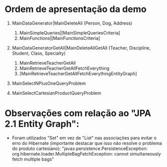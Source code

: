 # Ordem de apresentação da demo 

1. MainDataGenerator|MainDeleteAll (Person, Dog, Address)
   1. MainSimpleQueries|[MainSimpleQueriesCriteria]
   1. MainFunctions|[MainFunctionsCriteria]

1. MainDataGeneratorGetAll|MainDeleteAllGetAll (Teacher, Discipline, Student, Class, Specialty)
   1. MainRetrieveTeacherGetAll
   1. MainRetrieveTeacherGetAllFetchEverything
   1. [MainRetrieveTeacherGetAllFetchEverythingEntityGraph]

1. MainSelectNPlusOneQueryProblem

1. MainSelectCartesianProductQueryProblem

# Observações com relação ao "JPA 2.1 Entity Graph":
- Foram utilizados "Set" em vez de "List" nas associações para evitar o erro do Hibernate (importante destacar que isso não resolve o problema do produto cartesiano): "javax.persistence.PersistenceException: org.hibernate.loader.MultipleBagFetchException: cannot simultaneously fetch multiple bags"
